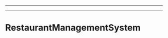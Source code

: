 ------------------------------------------------------------------------------------------------
----------------------------------------------------------------------------------------------------
# RestaurantManagementSystem
